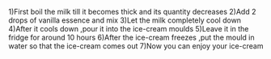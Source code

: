 1)First boil the milk till it becomes thick and its quantity decreases
2)Add 2 drops of vanilla essence and mix
3)Let the milk completely cool down
4)After it cools down ,pour it into the ice-cream moulds
5)Leave it in the fridge for around 10 hours
6)After the ice-cream freezes ,put the mould in water so that the ice-cream comes out
7)Now you can enjoy your ice-cream